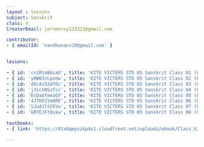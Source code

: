 ```yaml
--- 
layout : lessons 
subject: Sanskrit
class: V
CreaterEmail: jeromeroy123321@gmail.com

contributor: 
- { emailId: 'nandhanacv10@gmail.com' }


lessons: 

- { id: 'cn1RtoB6LmU', title: 'KITE VICTERS STD 05 Sanskrit Class 01 (First Bell-ഫസ്റ്റ് ബെല്‍)' }
- { id: 'yHW03zLpsUw', title: 'KITE VICTERS STD 05 Sanskrit Class 02 (First Bell-ഫസ്റ്റ് ബെല്‍)' }
- { id: 'dOcAz52d7Oc', title: 'KITE VICTERS STD 05 Sanskrit Class 03 (First Bell-ഫസ്റ്റ് ബെല്‍)' }
- { id: 'j3ichNSzfcc', title: 'KITE VICTERS STD 05 Sanskrit Class 04 (First Bell-ഫസ്റ്റ് ബെല്‍)' }
- { id: 'EcDabfmeaGY', title: 'KITE VICTERS STD 05 Sanskrit Class 05 (First Bell-ഫസ്റ്റ് ബെല്‍)' }
- { id: '4J7D6JYmARE', title: 'KITE VICTERS STD 05 Sanskrit Class 06 (First Bell-ഫസ്റ്റ് ബെല്‍)' }
- { id: 'SJuA1lSCEVw', title: 'KITE VICTERS STD 05 Sanskrit Class 07 (First Bell-ഫസ്റ്റ് ബെല്‍)' }
- { id: 'kRTEJFtQvkw', title: 'KITE VICTERS STD 05 Sanskrit Class 08 (First Bell-ഫസ്റ്റ് ബെല്‍)' }

textbooks:
- { link: 'https://d1v6qmyxzkp4v1.cloudfront.net/uploads/ebook/Class_V/SanscritReaderAcademic/SanscritReaderAcademic.pdf', title: 'Sanscrit' , medium: '' }

---
```

